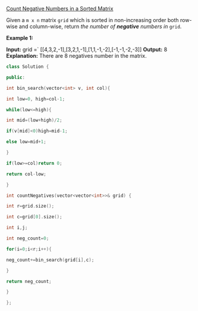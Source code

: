 [Count Negative Numbers in a Sorted Matrix](https://leetcode.com/problems/count-negative-numbers-in-a-sorted-matrix/)


Given a `m x n` matrix `grid` which is sorted in non-increasing order both row-wise and column-wise, return _the number of **negative** numbers in_ `grid`.

**Example 1:**

**Input:** grid =` [[4,3,2,-1],[3,2,1,-1],[1,1,-1,-2],[-1,-1,-2,-3]] 
**Output:** 8
**Explanation:** There are 8 negatives number in the matrix.

```c++
class Solution {

public:

int bin_search(vector<int> v, int col){

int low=0, high=col-1;

while(low<=high){

int mid=(low+high)/2;

if(v[mid]<0)high=mid-1;

else low=mid+1;

}

if(low>=col)return 0;

return col-low;

}

int countNegatives(vector<vector<int>>& grid) {

int r=grid.size();

int c=grid[0].size();

int i,j;

int neg_count=0;

for(i=0;i<r;i++){

neg_count+=bin_search(grid[i],c);

}

return neg_count;

}

};
```
